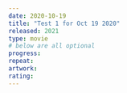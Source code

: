 ```yaml
---
date: 2020-10-19
title: "Test 1 for Oct 19 2020"
released: 2021
type: movie
# below are all optional
progress:
repeat:
artwork:
rating:
---
```


